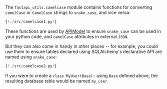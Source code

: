 The `fastapi_utils.camelcase` module contains functions for converting `camelCase` or `CamelCase`
strings to `snake_case`, and vice versa:

```python hl_lines=""
{!./src/camelcase1.py!}
``` 

These functions are used by [APIModel](api-model.md) to ensure `snake_case` can be used in your python code,
and `camelCase` attributes in external `JSON`.

But they can also come in handy in other places -- for example, you could use them to ensure tables
declared using SQLAlchemy's declarative API are named using `snake_case`:

```python hl_lines=""
{!./src/camelcase2.py!}
``` 

If you were to create a `class MyUser(Base):` using `Base` defined above,
the resulting database table would be named `my_user`.
